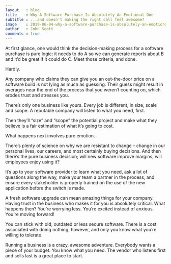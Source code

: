 ```yaml
---
layout   : blog
title    : Why A Software Purchase Is Absolutely An Emotional One
subtitle : ...and doesn't making the right call feel awesome?
image    : 2019-06-04-why-a-software-purchase-is-absolutely-an-emotional-one.jpg
author   : John Scott
comments : true
---
```


At first glance, one would think the decision-making process for a software purchase is pure logic: it needs to do A so we can generate reports about B and it’d be great if it could do C. Meet those criteria, and done.

Hardly.

Any company who claims they can give you an out-the-door price on a software build is not lying as much as guessing. Their guess might result in overages near the end of the process that you weren’t counting on, which erodes trust and stresses you.

There’s only one business like yours. Every job is different, in size, scale and scope. A reputable company will listen to what you need, first.

Then they’ll “size” and “scope” the potential project and make what they believe is a fair estimation of what it’s going to cost.

What happens next involves pure emotion.

There’s plenty of science on why we are resistant to change – change in our personal lives, our careers, and most certainly buying decisions.   And then there’s the pure business decision; will new software improve margins, will employees enjoy using it?

It’s up to your software provider to learn what you need, ask a lot of questions along the way, make your team a partner in the process, and ensure every stakeholder is properly trained on the use of the new application before the switch is made.

A fresh software upgrade can mean amazing things for your company. Having trust in the business who makes it for you is absolutely critical. What happens then? You’re worrying less. You’re excited instead of anxious. You’re moving forward!

You can stick with old, outdated or less secure software. There is a cost associated with doing nothing, however, and only you know what you’re willing to tolerate.

Running a business is a crazy, awesome adventure. Everybody wants a piece of your budget. You know what you need. The vendor who listens first and sells last is a great place to start.